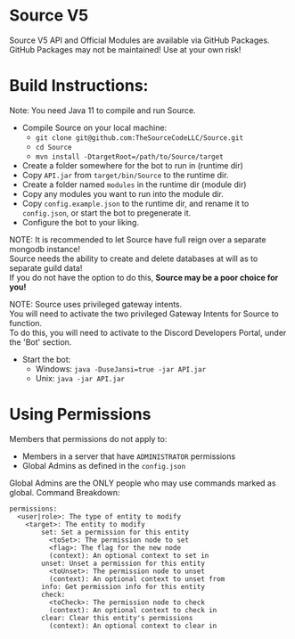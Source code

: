 # Source V5

Source V5 API and Official Modules are available via GitHub Packages.
GitHub Packages may not be maintained! Use at your own risk!

# Build Instructions:
Note: You need Java 11 to compile and run Source.

* Compile Source on your local machine:
  - `git clone git@github.com:TheSourceCodeLLC/Source.git`
  - `cd Source`
  - `mvn install -DtargetRoot=/path/to/Source/target`
* Create a folder somewhere for the bot to run in (runtime dir)
* Copy `API.jar` from `target/bin/Source` to the runtime dir.
* Create a folder named `modules` in the runtime dir (module dir)
* Copy any modules you want to run into the module dir. 
* Copy `config.example.json` to the runtime dir, and rename it to `config.json`, or start the bot to pregenerate it.
* Configure the bot to your liking.

NOTE: It is recommended to let Source have full reign over a separate mongodb instance! <br>
Source needs the ability to create and delete databases at will as to separate guild data! <br>
If you do not have the option to do this, **Source may be a poor choice for you!** <br>

NOTE: Source uses privileged gateway intents. <br>
You will need to activate the two privileged Gateway Intents for Source to function. <br>
To do this, you will need to activate to the Discord Developers Portal, under the 'Bot' section. <br>

* Start the bot:
  * Windows: `java -DuseJansi=true -jar API.jar`
  * Unix: `java -jar API.jar`

# Using Permissions
Members that permissions do not apply to: <br>
-  Members in a server that have `ADMINISTRATOR` permissions
-  Global Admins as defined in the `config.json`

Global Admins are the ONLY people who may use commands marked as global.
Command Breakdown:
```
permissions:
  <user|role>: The type of entity to modify
    <target>: The entity to modify
        set: Set a permission for this entity
          <toSet>: The permission node to set
          <flag>: The flag for the new node
          (context): An optional context to set in
        unset: Unset a permission for this entity
          <toUnset>: The permission node to unset
          (context): An optional context to unset from
        info: Get permission info for this entity
        check:
          <toCheck>: The permission node to check
          (context): An optional context to check in
        clear: Clear this entity's permissions
          (context): An optional context to clear in
```
